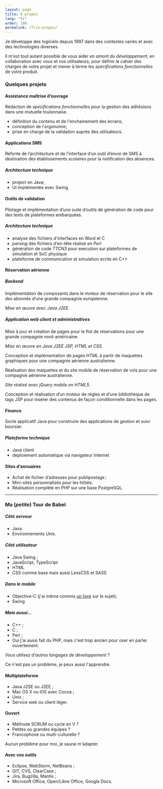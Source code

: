 ```yaml
---
layout: page
title: À propos
lang: "fr"
order: 100
permalink: /fr/a-propos/
---
```



Je développe des logiciels depuis 1997 dans des contextes variés 
et avec des technologies diverses.


Il m'est tout autant possible de vous aider *en amont du développement*, 
en collaboration avec vous et vos utilisateurs, pour définir le cahier 
des charges de votre projet et mener à terme les *spécifications 
fonctionnelles* de votre produit.



### Quelques projets


#### Assistance maîtrise d’ouvrage


Rédaction de *spécifications fonctionnelles* pour la gestion des adhésions dans une 
mutuelle toulonnaise.

- définition du contenu et de l'enchainement des écrans;
- conception de l'*ergonomie*;
- prise en charge de la validation auprès des utilisateurs.



#### Applications SMS


Refonte de l’architecture et de l’interface d’un outil d’envoi de SMS à destination 
des établissements scolaires pour la notification des absences.

##### Architecture technique

- project en Java;
- UI implémentée avec Swing.



#### Outils de validation

Pilotage et implémentation d’une suite d’outils de génération de code pour des tests 
de plateformes embarquées. 

##### Architecture technique

- analyse des fichiers d'interfaces en Word et C
- *parsing* des fichiers d'en-tête réalisé en *Perl*
- génération de code *TTCN3* pour execution sur plateformes de simulation et SoC physique
- plateforme de communication et simulation ecrite en C++



#### Réservation aérienne


##### Backend

Implémentation de composants dans le moteur de réservation pour le site des abonnés 
d’une grande compagnie européenne. 

_Mise en œuvre avec Java J2EE._

##### Application web client et administratives

Mise à jour et création de pages pour le flot de réservations pour une grande 
compagnie nord-américaine. 

_Mise en œuvre en Java J2EE JSP, HTML et CSS._

Conception et implémentation de pages HTML à partir de maquettes graphiques pour une 
compagnie aérienne australienne.

Réalisation des maquettes et du site mobile de réservation de vols pour une compagnie 
aérienne australienne. 

_Site réalisé avec jQuery mobile en HTML5._

Conception et réalisation d’un moteur de règles et d’une bibliothèque de tags JSP pour
insérer des contenus de façon conditionnelle dans les pages.


#### Finance


Socle applicatif Java pour construire des applications de gestion et suivi boursier.

##### Plateforme technique

- Java client
- deploiement automatique via navigateur Internet



#### Sites d’annuaires


- Achat de fichier d’adresses pour publipostage ;
- Mini-sites personnalisés pour les hôtels.
- Réalisation complète en PHP sur une base PostgreSQL.

-----

### Ma (_petite_) Tour de Babel


##### Côté serveur

- Java
- Environnements Unix. 


##### Côté utilisateur

- Java Swing ;
- JavaScript, TypeScript
- HTML
- CSS comme base mais aussi LessCSS et SASS


##### Dans le mobile

- Objective-C (j'ai même commis [un livre](/fr/books) sur le sujet);
- Swing

##### Mais aussi…

- C++ ;
- C ;
- Perl ;
- Oui j'ai aussi fait du PHP, mais c'est trop ancien pour oser en parler ouvertement. 

_Vous utilisez d'autres langages de développement ?_

Ce n'est pas un problème, je peux aussi l'apprendre.


#### Multiplateforme


- Java J2SE ou J2EE ;
- Mac OS X ou iOS avec Cocoa ;
- Unix ;
- Service web ou client léger.


#### Ouvert


- Méthode SCRUM ou cycle en V ?
- Petites ou grandes équipes ?
- Francophone ou multi-culturelle ?

Aucun problème pour moi, je saurai m'adapter.


#### Avec vos outils


- Eclipse, WebStorm, NetBeans ;
- GIT, CVS, ClearCase ;
- Jira, Bugzilla, Mantis ;
- Microsoft Office, Open/Libre Office, Google Docs.

